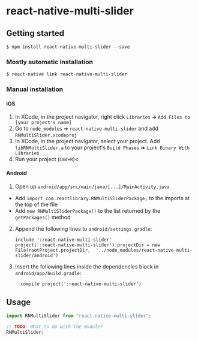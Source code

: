 # react-native-multi-slider

## Getting started

`$ npm install react-native-multi-slider --save`

### Mostly automatic installation

`$ react-native link react-native-multi-slider`

### Manual installation

#### iOS

1. In XCode, in the project navigator, right click `Libraries` ➜ `Add Files to [your project's name]`
2. Go to `node_modules` ➜ `react-native-multi-slider` and add `RNMultiSlider.xcodeproj`
3. In XCode, in the project navigator, select your project. Add `libRNMultiSlider.a` to your project's `Build Phases` ➜ `Link Binary With Libraries`
4. Run your project (`Cmd+R`)<

#### Android

1. Open up `android/app/src/main/java/[...]/MainActivity.java`

- Add `import com.reactlibrary.RNMultiSliderPackage;` to the imports at the top of the file
- Add `new RNMultiSliderPackage()` to the list returned by the `getPackages()` method

2. Append the following lines to `android/settings.gradle`:
   ```
   include ':react-native-multi-slider'
   project(':react-native-multi-slider').projectDir = new File(rootProject.projectDir, 	'../node_modules/react-native-multi-slider/android')
   ```
3. Insert the following lines inside the dependencies block in `android/app/build.gradle`:
   ```
     compile project(':react-native-multi-slider')
   ```

## Usage

```javascript
import RNMultiSlider from "react-native-multi-slider";

// TODO: What to do with the module?
RNMultiSlider;
```
